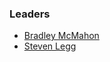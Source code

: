 ### Leaders

* [Bradley McMahon](mailto:bradley.mcmahon@owasp.org)
* [Steven Legg](mailto:steven.legg@owasp.org)
